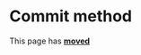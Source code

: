 # Commit method

This page has [**moved**](https://lib-docs.delphidabbler.com/Streams/3/API/TPJIStreamWrapper-Commit)